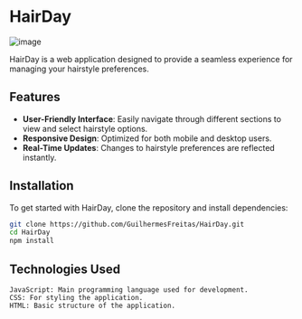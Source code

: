 # HairDay

![image](https://github.com/user-attachments/assets/c2d56427-d24b-465d-8416-40d9fa3b14f5)

HairDay is a web application designed to provide a seamless experience for managing your hairstyle preferences. 

## Features
- **User-Friendly Interface**: Easily navigate through different sections to view and select hairstyle options.
- **Responsive Design**: Optimized for both mobile and desktop users.
- **Real-Time Updates**: Changes to hairstyle preferences are reflected instantly.

## Installation

To get started with HairDay, clone the repository and install dependencies:

```bash
git clone https://github.com/GuilhermesFreitas/HairDay.git
cd HairDay
npm install
````

## Technologies Used

    JavaScript: Main programming language used for development.
    CSS: For styling the application.
    HTML: Basic structure of the application.

